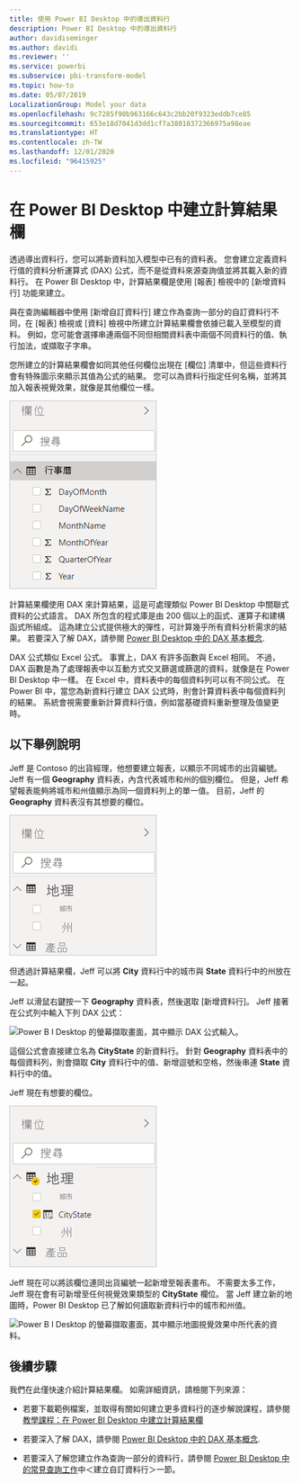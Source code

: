 ```yaml
---
title: 使用 Power BI Desktop 中的導出資料行
description: Power BI Desktop 中的導出資料行
author: davidiseminger
ms.author: davidi
ms.reviewer: ''
ms.service: powerbi
ms.subservice: pbi-transform-model
ms.topic: how-to
ms.date: 05/07/2019
LocalizationGroup: Model your data
ms.openlocfilehash: 9c7285f90b963166c643c2bb20f9323eddb7ce85
ms.sourcegitcommit: 653e18d7041d3dd1cf7a38010372366975a98eae
ms.translationtype: HT
ms.contentlocale: zh-TW
ms.lasthandoff: 12/01/2020
ms.locfileid: "96415925"
---
```

# <a name="create-calculated-columns-in-power-bi-desktop"></a>在 Power BI Desktop 中建立計算結果欄
透過導出資料行，您可以將新資料加入模型中已有的資料表。 您會建立定義資料行值的資料分析運算式 (DAX) 公式，而不是從資料來源查詢值並將其載入新的資料行。 在 Power BI Desktop 中，計算結果欄是使用 [報表] 檢視中的 [新增資料行] 功能來建立。

與在查詢編輯器中使用 [新增自訂資料行] 建立作為查詢一部分的自訂資料行不同，在 [報表] 檢視或 [資料] 檢視中所建立計算結果欄會依據已載入至模型的資料。 例如，您可能會選擇串連兩個不同但相關資料表中兩個不同資料行的值、執行加法，或擷取子字串。

您所建立的計算結果欄會如同其他任何欄位出現在 [欄位] 清單中，但這些資料行會有特殊圖示來顯示其值為公式的結果。 您可以為資料行指定任何名稱，並將其加入報表視覺效果，就像是其他欄位一樣。

![Power B I Desktop 的螢幕擷取畫面，其中顯示 [欄位] 檢視中的計算結果欄。](media/desktop-calculated-columns/calccolinpbid_fields.png)
 
計算結果欄使用 DAX 來計算結果，這是可處理類似 Power BI Desktop 中關聯式資料的公式語言。 DAX 所包含的程式庫是由 200 個以上的函式、運算子和建構函式所組成。 這為建立公式提供極大的彈性，可計算幾乎所有資料分析需求的結果。 若要深入了解 DAX，請參閱 [Power BI Desktop 中的 DAX 基本概念](desktop-quickstart-learn-dax-basics.md).

DAX 公式類似 Excel 公式。 事實上，DAX 有許多函數與 Excel 相同。 不過，DAX 函數是為了處理報表中以互動方式交叉篩選或篩選的資料，就像是在 Power BI Desktop 中一樣。 在 Excel 中，資料表中的每個資料列可以有不同公式。 在 Power BI 中，當您為新資料行建立 DAX 公式時，則會計算資料表中每個資料列的結果。 系統會視需要重新計算資料行值，例如當基礎資料重新整理及值變更時。

## <a name="lets-look-at-an-example"></a>以下舉例說明
Jeff 是 Contoso 的出貨經理，他想要建立報表，以顯示不同城市的出貨編號。 Jeff 有一個 **Geography** 資料表，內含代表城市和州的個別欄位。 但是，Jeff 希望報表能夠將城市和州值顯示為同一個資料列上的單一值。 目前，Jeff 的 **Geography** 資料表沒有其想要的欄位。

![Power B I Desktop 的螢幕擷取畫面，其中顯示 [欄位] 檢視中的 Geography 篩選。](media/desktop-calculated-columns/calccolinpbid_cityandstatefields.png)

但透過計算結果欄，Jeff 可以將 **City** 資料行中的城市與 **State** 資料行中的州放在一起。

Jeff 以滑鼠右鍵按一下 **Geography** 資料表，然後選取 [新增資料行]。 Jeff 接著在公式列中輸入下列 DAX 公式：

![Power B I Desktop 的螢幕擷取畫面，其中顯示 DAX 公式輸入。](media/desktop-calculated-columns/calccolinpbid_formula.png)

這個公式會直接建立名為 **CityState** 的新資料行。 針對 **Geography** 資料表中的每個資料列，則會擷取 **City** 資料行中的值、新增逗號和空格，然後串連 **State** 資料行中的值。

Jeff 現在有想要的欄位。

![Power B I Desktop 的螢幕擷取畫面，其中顯示已核取 [欄位] 檢視中 Geography 篩選的 CityState。](media/desktop-calculated-columns/calccolinpbid_citystatefield.png)

Jeff 現在可以將該欄位連同出貨編號一起新增至報表畫布。 不需要太多工作，Jeff 現在會有可新增至任何視覺效果類型的 **CityState** 欄位。 當 Jeff 建立新的地圖時，Power BI Desktop 已了解如何讀取新資料行中的城市和州值。

![Power B I Desktop 的螢幕擷取畫面，其中顯示地圖視覺效果中所代表的資料。](media/desktop-calculated-columns/calccolinpbid_citystatemap.png)

## <a name="next-steps"></a>後續步驟
我們在此僅快速介紹計算結果欄。 如需詳細資訊，請檢閱下列來源：

* 若要下載範例檔案，並取得有關如何建立更多資料行的逐步解說課程，請參閱[教學課程：在 Power BI Desktop 中建立計算結果欄](desktop-tutorial-create-calculated-columns.md)

* 若要深入了解 DAX，請參閱 [Power BI Desktop 中的 DAX 基本概念](desktop-quickstart-learn-dax-basics.md).

* 若要深入了解您建立作為查詢一部分的資料行，請參閱 [Power BI Desktop 中的常見查詢工作](desktop-common-query-tasks.md)中＜建立自訂資料行＞一節。  

